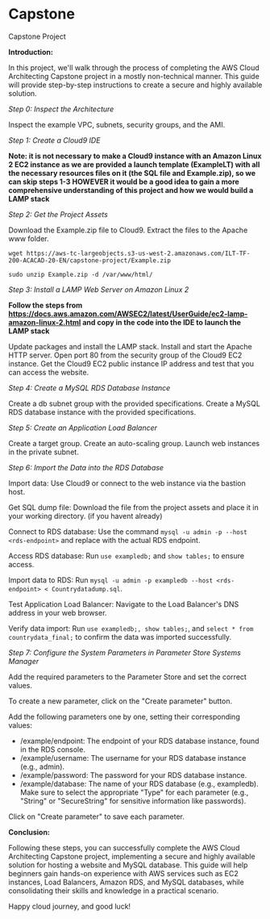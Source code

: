# Capstone
Capstone Project


**Introduction:**

In this project, we'll walk through the process of completing the AWS Cloud Architecting Capstone project in a mostly non-technical manner. This guide will provide step-by-step instructions to create a secure and highly available solution.

_Step 0: Inspect the Architecture_

Inspect the example VPC, subnets, security groups, and the AMI.

_Step 1: Create a Cloud9 IDE_

**Note: it is not necessary to make a Cloud9 instance with an Amazon Linux 2 EC2 instance as we are provided a launch template (ExampleLT) with all the necessary resources files on it (the SQL file and Example.zip), so we can skip steps 1-3 HOWEVER it would be a good idea to gain a more comprehensive understanding of this project and how we would build a LAMP stack**

_Step 2: Get the Project Assets_

Download the Example.zip file to Cloud9.
Extract the files to the Apache www folder.

```wget https://aws-tc-largeobjects.s3-us-west-2.amazonaws.com/ILT-TF-200-ACACAD-20-EN/capstone-project/Example.zip```

```sudo unzip Example.zip -d /var/www/html/```

_Step 3: Install a LAMP Web Server on Amazon Linux 2_

**Follow the steps from https://docs.aws.amazon.com/AWSEC2/latest/UserGuide/ec2-lamp-amazon-linux-2.html and copy in the code into the IDE to launch the LAMP stack**

Update packages and install the LAMP stack.
Install and start the Apache HTTP server.
Open port 80 from the security group of the Cloud9 EC2 instance.
Get the Cloud9 EC2 public instance IP address and test that you can access the website.

_Step 4: Create a MySQL RDS Database Instance_

Create a db subnet group with the provided specifications.
Create a MySQL RDS database instance with the provided specifications.

_Step 5: Create an Application Load Balancer_

Create a target group.
Create an auto-scaling group.
Launch web instances in the private subnet.

_Step 6: Import the Data into the RDS Database_

Import data: Use Cloud9 or connect to the web instance via the bastion host.

Get SQL dump file: Download the file from the project assets and place it in your working directory. (if you havent already)

Connect to RDS database: Use the command ```mysql -u admin -p --host <rds-endpoint>``` and replace <rds-endpoint> with the actual RDS endpoint.

Access RDS database: Run ```use exampledb;``` and ```show tables;``` to ensure access.

Import data to RDS: Run ```mysql -u admin -p exampledb --host <rds-endpoint> < Countrydatadump.sql```.

Test Application Load Balancer: Navigate to the Load Balancer's DNS address in your web browser.

Verify data import: Run ```use exampledb;, show tables;```, and ```select * from countrydata_final;``` to confirm the data was imported successfully.

_Step 7: Configure the System Parameters in Parameter Store Systems Manager_

Add the required parameters to the Parameter Store and set the correct values.
  
To create a new parameter, click on the "Create parameter" button.

Add the following parameters one by one, setting their corresponding values:

- /example/endpoint: The endpoint of your RDS database instance, found in the RDS console.
- /example/username: The username for your RDS database instance (e.g., admin).
- /example/password: The password for your RDS database instance.
- /example/database: The name of your RDS database (e.g., exampledb).
Make sure to select the appropriate "Type" for each parameter (e.g., "String" or "SecureString" for sensitive information like passwords).

Click on "Create parameter" to save each parameter.

**Conclusion:**

Following these steps, you can successfully complete the AWS Cloud Architecting Capstone project, implementing a secure and highly available solution for hosting a website and MySQL database. This  guide will help beginners gain hands-on experience with AWS services such as EC2 instances, Load Balancers, Amazon RDS, and MySQL databases, while consolidating their skills and knowledge in a practical scenario.

Happy cloud journey, and good luck!
